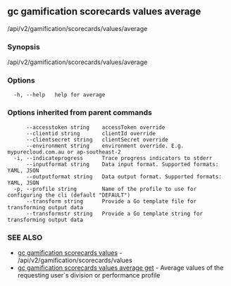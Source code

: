 ## gc gamification scorecards values average

/api/v2/gamification/scorecards/values/average

### Synopsis

/api/v2/gamification/scorecards/values/average

### Options

```
  -h, --help   help for average
```

### Options inherited from parent commands

```
      --accesstoken string    accessToken override
      --clientid string       clientId override
      --clientsecret string   clientSecret override
      --environment string    environment override. E.g. mypurecloud.com.au or ap-southeast-2
  -i, --indicateprogress      Trace progress indicators to stderr
      --inputformat string    Data input format. Supported formats: YAML, JSON
      --outputformat string   Data output format. Supported formats: YAML, JSON
  -p, --profile string        Name of the profile to use for configuring the cli (default "DEFAULT")
      --transform string      Provide a Go template file for transforming output data
      --transformstr string   Provide a Go template string for transforming output data
```

### SEE ALSO

* [gc gamification scorecards values](gc_gamification_scorecards_values.html)	 - /api/v2/gamification/scorecards/values
* [gc gamification scorecards values average get](gc_gamification_scorecards_values_average_get.html)	 - Average values of the requesting user`s division or performance profile


